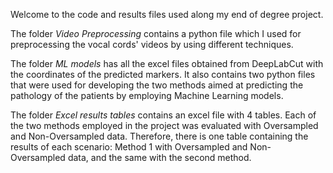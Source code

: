 Welcome to the code and results files used along my end of degree project.



The folder *Video Preprocessing* contains a python file which I used for preprocessing the vocal cords' videos by using different techniques.

The folder *ML models* has all the excel files obtained from DeepLabCut with the coordinates of the predicted markers. It also contains two python files that were used for developing the two methods aimed at predicting the pathology of the patients by employing Machine Learning models.

The folder *Excel results tables* contains an excel file with 4 tables. Each of the two methods employed in the project was evaluated with Oversampled and Non-Oversampled data. Therefore, there is one table containing the results of each scenario: Method 1 with Oversampled and Non-Oversampled data, and the same with the second method.
